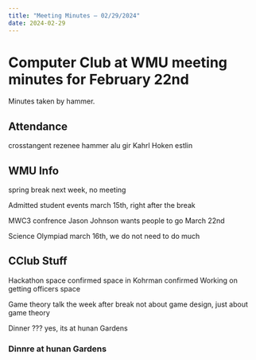 ```yaml
---
title: "Meeting Minutes – 02/29/2024"
date: 2024-02-29
---
```

# Computer Club at WMU meeting minutes for February 22nd
Minutes taken by hammer. 

## Attendance
crosstangent
rezenee
hammer
alu
gir
Kahrl
Hoken
estlin 



## WMU Info
spring break
    next week, no meeting 

Admitted student events
    march 15th, right after the break

MWC3 confrence
    Jason Johnson wants people to go
    March 22nd
    
Science Olympiad
    march 16th, we do not need to do much 
    
## CClub Stuff
Hackathon space confirmed
    space in Kohrman confirmed
    Working on getting officers space

Game theory talk
    the week after break
    not about game design, just about game theory

Dinner ???
    yes, its at hunan Gardens

### Dinnre at hunan Gardens


